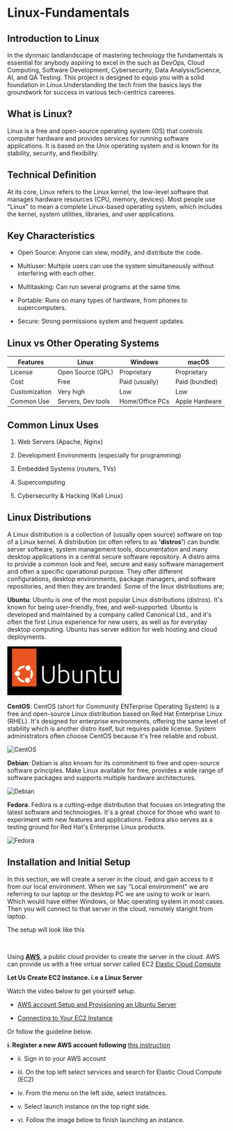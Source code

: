 # Linux-Fundamentals

## Introduction to Linux 


In the dynmaic landlandscape of mastering technology the fundamentals is essential for anybody aspiring to excel in the such as DevOps, Cloud Computing, Software Development, Cybersecurity, Data Analysis/Science, AI, and QA Testing. This project is designed to equip you with a solid foundation in Linux.Understanding the tech from the basics lays the groundwork for success in various tech-centrics careeres. 

## What is Linux? 

Linux is a free and open-source operating system (OS) that controls computer hardware and provides services for running software applications. It is based on the Unix operating system and is known for its stability, security, and flexibility. 

## Technical Definition 

At its core, Linux refers to the Linux kernel, the low-level software that manages hardware resources (CPU, memory, devices). Most people use "Linux" to mean a complete Linux-based operating system, which includes the kernel, system utilities, libraries, and user applications.

## Key Characteristics 

- Open Source: Anyone can view, modify, and distribute the code.

- Multiuser: Multiple users can use the system simultaneously without interfering with each other.

- Multitasking: Can run several programs at the same time.

- Portable: Runs on many types of hardware, from phones to supercomputers.

- Secure: Strong permissions system and frequent updates. 

## Linux vs Other Operating Systems

| Features | Linux | Windows | macOS |
| ----------- | ----------- | ----------- | ----------- |
| License | Open Source (GPL) | Proprietary | Proprietary |
| Cost| Free | Paid (usually) | Paid (bundled) |
| Customization | Very high | Low | Low |
| Common Use | Servers, Dev tools | Home/Office PCs | Apple Hardware |

## Common Linux Uses 

1. Web Servers (Apache, Nginx) 

2. Development Environments (especially for programming)

3. Embedded Systems (routers, TVs)

4. Supercomputing

5. Cybersecurity & Hacking (Kali Linux)

## Linux Distributions 

A Linux distribution is a collection of (usually open source) software on top of a Linux kernel. A distribution (or often refers to as **'distros'**) can bundle server software, system management tools, documentation and many desktop applications in a central secure software repository. A distro aims to provide a common look and feel, secure and easy software management and often a specific operational purpose. They offer different configurations, desktop environments, package managers, and software repositories, and then they are branded. Some of the linux distributions are; 

**Ubuntu**: Ubuntu is one of the most popular Linux distributions (distros). It's known for being user-friendly, free, and well-supported. Ubuntu is developed and maintained by a company called Canonical Ltd., and it's often the first Linux experience for new users, as well as for everyday desktop computing. Ubuntu has server edition for web hosting and cloud deployments. 

![Ubuntu Logo](./img/01.%20Ubuntu.png) 

**CentOS**: CentOS (short for Community ENTerprise Operating System) is a free and open-source Linux distribution based on Red Hat Enterprise Linux (RHEL). It's designed for enterprise environments, offering the same level of stability which is another distro itself, but requires paiide license. System administrators often choose CentOS because it's free reliable and robust. 

![CentOS]() 

**Debian**: Debian is also known for its commitment to free and open-source software principles. Make Linux available for free, provides a wide range of software packages and supports multiple hardware architectures. 

![Debian]() 

**Fedora**: Fedora is a cutting-edge distribution that focuses on integrating the latest software and technologies. It's a great choice for those who want to experiment with new features and applications. Fedora also serves as a testing ground for Red Hat's Enterprise Linux products. 

![Fedora]()

## Installation and Initial Setup 

In this section, we will create a server in the cloud, and gain access to it from our local environment. When we say "Local environment" we are referring to our laptop or the desktop PC we are using to work or learn. Which would have either Windows, or Mac operating system in most cases. Then you will connect to that server in the cloud, remotely staright from laptop. 

The setup will look like this 

![]()  

Using [**AWS**](https://aws.amazon.com/), a public cloud provider to create the server in the cloud. AWS can provide us with a free virtual server called EC2 [Elastic Cloud Compute](https://aws.amazon.com/ec2/features/) 

**Let Us Create EC2 Instance. i.e a Linux Server** 

Watch the video below to get yourself setup. 

- [AWS account Setup and Provisioning an Ubuntu Server](https://youtu.be/xxKuB9kJoYM?si=lygzmDmttklV5-7l) 

- [Connecting to Your EC2 Instance](https://youtu.be/TxT6PNJts-s?si=THJvvZgLHBCr2XAG) 

Or follow the guideline below. 

**i. Register a new AWS account following** [this instruction](http://repost.aws/knowledge-center/create-and-activate-aws-account) 

- ii. Sign in to your AWS account 

- iii. On the top left select services and search for Elastic Cloud Compute (EC2)

- iv. From the menu on the left side, select instatnces. 

- v. Select launch instance on the top right side. 

- vi. Follow the image below to finish launching an instance. 


